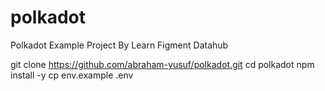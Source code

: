 # polkadot
Polkadot Example Project By Learn Figment Datahub

git clone https://github.com/abraham-yusuf/polkadot.git
cd polkadot
npm install -y
cp env.example .env


